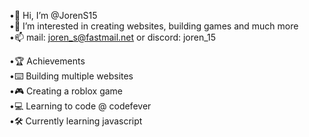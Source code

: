 •👋 Hi, I’m @JorenS15  
•👀 I’m interested in creating websites, building games and much more  
•📫 mail: joren_s@fastmail.net   or   discord: joren_15  

•🏆 Achievements  
•⌨️ Building multiple websites   
•🎮 Creating a roblox game  
•💻 Learning to code @ codefever  
•🛠️ Currently learning javascript  

